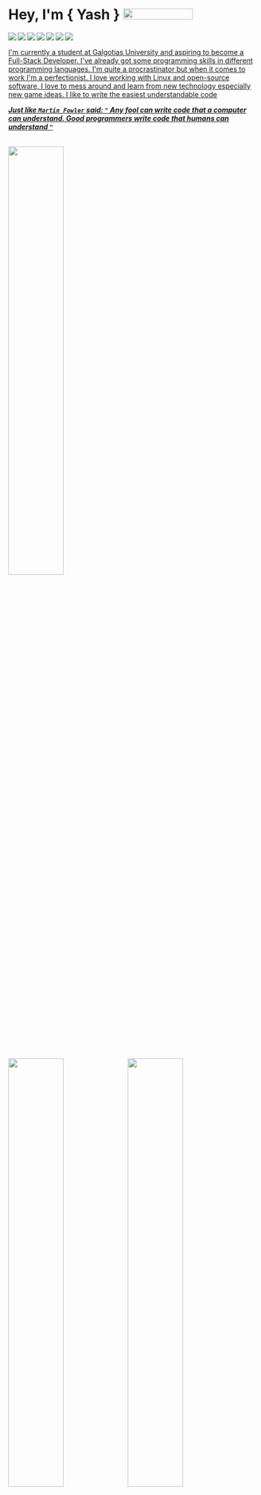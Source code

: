 # Hey, I'm { Yash } <a href= "https://www.github.com/Yxsh-xdityx"> <img src="https://camo.githubusercontent.com/72d61c65a0fdf8444f4f889345e7718682bd858cef9dfba9d56b5e0e9e2ce975/68747470733a2f2f6b6f6d617265762e636f6d2f67687076632f3f757365726e616d653d5a65726f446973636f726426636f6c6f723d726564" width="140" height="22" />
<p align="center">
<img align="left" src="https://img.shields.io/badge/Linux-FCC624?style=for-the-badge&logo=linux&logoColor=black"/>
<img align="left" src="https://img.shields.io/badge/Android-3DDC84?style=for-the-badge&logo=android&logoColor=white"/>
<img align="left" src="https://img.shields.io/badge/java-%23ED8B00.svg?style=for-the-badge&logo=openjdk&logoColor=white"/>
<img align="left" src="https://img.shields.io/badge/c-%2300599C.svg?style=for-the-badge&logo=c&logoColor=white"/>
<img align="left" src="https://img.shields.io/badge/html5-%23E34F26.svg?style=for-the-badge&logo=html5&logoColor=white"/>
<img align="left" src="https://img.shields.io/badge/css3-%231572B6.svg?style=for-the-badge&logo=css3&logoColor=white"/>
<img align="left" src="https://img.shields.io/badge/javascript-%23323330.svg?style=for-the-badge&logo=javascript&logoColor=%23F7DF1E"/><br>
</p>


I'm currently a student at Galgotias University and aspiring to become a Full-Stack Developer. I've already got some programming skills in different programming languages. I'm quite a procrastinator but when it comes to work I'm a perfectionist.
I love working with Linux and open-source software,
I love to mess around and learn from new technology especially new game ideas. 
I like to write the easiest understandable code 
 
***Just like `Martin Fowler` said:
`"` Any fool can write code that a computer can understand.
Good programmers write code that humans can understand `"`***

<br>
<img align="center" width="47%" src="https://github-readme-stats.vercel.app/api?username=Yxsh-xdityx&show_icons=true&theme=transparent"/>
<br>
<img align="left" width="47%" src="https://streak-stats.demolab.com/?user=Yxsh-xdityx&theme=transparent)](https://git.io/streak-stats&theme=transparent"/>
<img align="center" width="47%" src="https://github-readme-stats.vercel.app/api/top-langs/?username=Yxsh-xdityx&layout=compact&theme=transparent"/>

